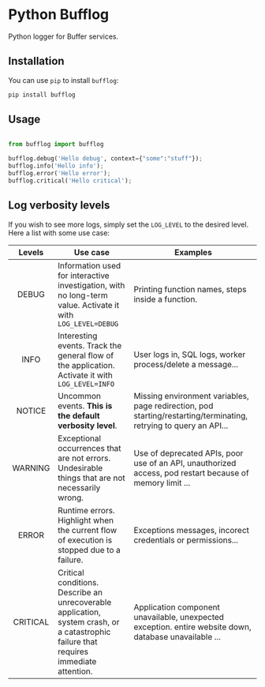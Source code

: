 # Python Bufflog

Python logger for Buffer services.

## Installation

You can use `pip` to install `bufflog`:

```python
pip install bufflog
```

## Usage

```python

from bufflog import bufflog

bufflog.debug('Hello debug', context={"some":"stuff"});
bufflog.info('Hello info');
bufflog.error('Hello error');
bufflog.critical('Hello critical');
```

## Log verbosity levels

If you wish to see more logs, simply set the `LOG_LEVEL` to the desired level. Here a list with some use case:

|  Levels  | Use case                                                                                                                               | Examples                                                                                                          |
| :------: | -------------------------------------------------------------------------------------------------------------------------------------- | ----------------------------------------------------------------------------------------------------------------- |
|  DEBUG   | Information used for interactive investigation, with no long-term value. Activate it with `LOG_LEVEL=DEBUG`                            | Printing function names, steps inside a function.                                                                 |
|   INFO   | Interesting events. Track the general flow of the application.  Activate it with `LOG_LEVEL=INFO`                                      | User logs in, SQL logs, worker process/delete a message...                                                        |
|  NOTICE  | Uncommon events. **This is the default verbosity level**.                                                                              | Missing environment variables, page redirection, pod starting/restarting/terminating, retrying to query an API... |
| WARNING  | Exceptional occurrences that are not errors. Undesirable things that are not necessarily wrong.                                        | Use of deprecated APIs,  poor use of an API, unauthorized access, pod restart because of memory limit ...         |
|  ERROR   | Runtime errors. Highlight when the current flow of execution is stopped due to a failure.                                              | Exceptions messages, incorect credentials or permissions...                                                       |
| CRITICAL | Critical conditions. Describe an unrecoverable application, system crash, or a catastrophic failure that requires immediate attention. | Application component unavailable, unexpected exception. entire website down, database unavailable ...            |
